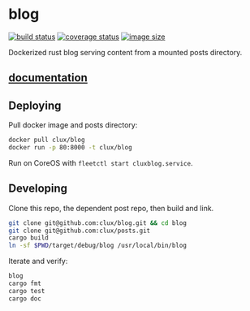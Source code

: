 # blog
[![build status](https://secure.travis-ci.org/clux/blog.svg)](http://travis-ci.org/clux/blog)
[![coverage status](http://img.shields.io/coveralls/clux/blog.svg)](https://coveralls.io/r/clux/blog)
[![image size](https://img.shields.io/imagelayers/image-size/clux/blog/latest.svg)](https://imagelayers.io/?images=clux%2Fblog:latest)

Dockerized rust blog serving content from a mounted posts directory.

## [documentation](http://clux.github.io/blog)

## Deploying
Pull docker image and posts directory:

```sh
docker pull clux/blog
docker run -p 80:8000 -t clux/blog
```

Run on CoreOS with `fleetctl start cluxblog.service`.

## Developing
Clone this repo, the dependent post repo, then build and link.

```sh
git clone git@github.com:clux/blog.git && cd blog
git clone git@github.com:clux/posts.git
cargo build
ln -sf $PWD/target/debug/blog /usr/local/bin/blog
```

Iterate and verify:

```sh
blog
cargo fmt
cargo test
cargo doc
```
